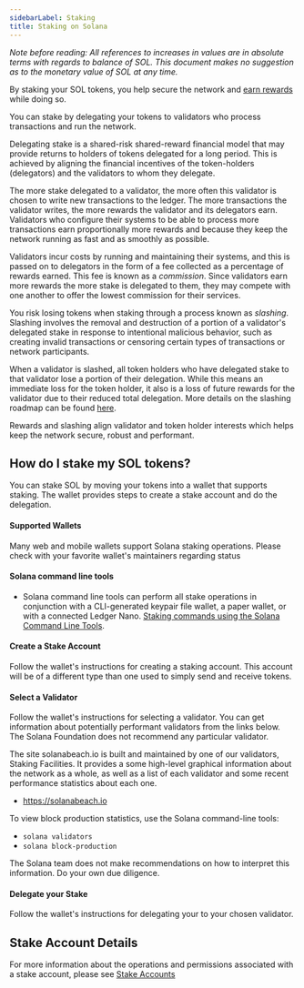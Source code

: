```yaml
---
sidebarLabel: Staking
title: Staking on Solana
---
```


_Note before reading: All references to increases in values are in absolute
terms with regards to balance of SOL. This document makes no suggestion as to
the monetary value of SOL at any time._

By staking your SOL tokens, you help secure the network and
[earn rewards](implemented-proposals/staking-rewards.md) while doing so.

You can stake by delegating your tokens to validators who process transactions
and run the network.

Delegating stake is a shared-risk shared-reward financial model that may provide
returns to holders of tokens delegated for a long period. This is achieved by
aligning the financial incentives of the token-holders (delegators) and the
validators to whom they delegate.

The more stake delegated to a validator, the more often this validator is chosen
to write new transactions to the ledger. The more transactions the validator
writes, the more rewards the validator and its delegators earn. Validators who
configure their systems to be able to process more transactions earn
proportionally more rewards and because they keep the network running as fast
and as smoothly as possible.

Validators incur costs by running and maintaining their systems, and this is
passed on to delegators in the form of a fee collected as a percentage of
rewards earned. This fee is known as a _commission_. Since validators earn more
rewards the more stake is delegated to them, they may compete with one another
to offer the lowest commission for their services.

You risk losing tokens when staking through a process known as _slashing_.
Slashing involves the removal and destruction of a portion of a validator's
delegated stake in response to intentional malicious behavior, such as creating
invalid transactions or censoring certain types of transactions or network
participants.

When a validator is slashed, all token holders who have delegated stake to that
validator lose a portion of their delegation. While this means an immediate loss
for the token holder, it also is a loss of future rewards for the validator due
to their reduced total delegation. More details on the slashing roadmap can be
found
[here](proposals/optimistic-confirmation-and-slashing.md#slashing-roadmap).

Rewards and slashing align validator and token holder interests which helps keep
the network secure, robust and performant.

## How do I stake my SOL tokens?

You can stake SOL by moving your tokens into a wallet that supports staking. The
wallet provides steps to create a stake account and do the delegation.

#### Supported Wallets

Many web and mobile wallets support Solana staking operations. Please check with
your favorite wallet's maintainers regarding status

#### Solana command line tools

- Solana command line tools can perform all stake operations in conjunction with
  a CLI-generated keypair file wallet, a paper wallet, or with a connected
  Ledger Nano.
  [Staking commands using the Solana Command Line Tools](cli/delegate-stake.md).

#### Create a Stake Account

Follow the wallet's instructions for creating a staking account. This account
will be of a different type than one used to simply send and receive tokens.

#### Select a Validator

Follow the wallet's instructions for selecting a validator. You can get
information about potentially performant validators from the links below. The
Solana Foundation does not recommend any particular validator.

The site solanabeach.io is built and maintained by one of our validators,
Staking Facilities. It provides a some high-level graphical information about
the network as a whole, as well as a list of each validator and some recent
performance statistics about each one.

- https://solanabeach.io

To view block production statistics, use the Solana command-line tools:

- `solana validators`
- `solana block-production`

The Solana team does not make recommendations on how to interpret this
information. Do your own due diligence.

#### Delegate your Stake

Follow the wallet's instructions for delegating your to your chosen validator.

## Stake Account Details

For more information about the operations and permissions associated with a
stake account, please see [Stake Accounts](staking/stake-accounts.md)
